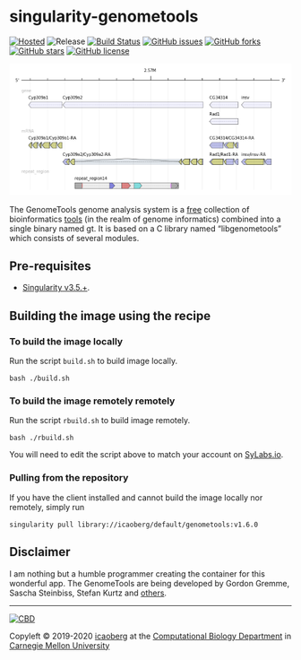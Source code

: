 # singularity-genometools
[![Hosted](https://img.shields.io/badge/hosted-sylabs.io-green.svg)](https://cloud.sylabs.io/library/icaoberg/default/genometools)
![Release](https://img.shields.io/badge/release-v1.6.0-green.svg)
[![Build Status](https://travis-ci.org/icaoberg/singularity-genometools.svg?branch=master)](https://travis-ci.org/icaoberg/singularity-genometools)
[![GitHub issues](https://img.shields.io/github/issues/icaoberg/singularity-genometools.svg)](https://github.com/icaoberg/singularity-genometools/issues)
[![GitHub forks](https://img.shields.io/github/forks/icaoberg/singularity-genometools.svg)](https://github.com/icaoberg/singularity-genometools/network)
[![GitHub stars](https://img.shields.io/github/stars/icaoberg/singularity-genometools.svg)](https://github.com/icaoberg/singularity-genometools/stargazers)
[![GitHub license](https://img.shields.io/badge/license-GPLv3-blue.svg)](https://www.gnu.org/licenses/quick-guide-gplv3.en.html)

![Annotation](images/annotation.png)

The GenomeTools genome analysis system is a [free](http://genometools.org/license.html) collection of bioinformatics [tools](http://genometools.org/tools.html) (in the realm of genome informatics) combined into a single binary named gt. It is based on a C library named “libgenometools” which consists of several modules.

## Pre-requisites

* [Singularity v3.5.+](https://sylabs.io/docs/).

## Building the image using the recipe

### To build the image locally
Run the script `build.sh` to build image locally.

```
bash ./build.sh
```

### To build the image remotely remotely
Run the script `rbuild.sh` to build image remotely.

```
bash ./rbuild.sh
```

You will need to edit the script above to match your account on [SyLabs.io](https://sylabs.io/).

### Pulling from the repository
If you have the client installed and cannot build the image locally nor remotely, simply run

```
singularity pull library://icaoberg/default/genometools:v1.6.0
```

## Disclaimer

I am nothing but a humble programmer creating the container for this wonderful app. The GenomeTools are being developed by Gordon Gremme, Sascha Steinbiss, Stefan Kurtz and [others](https://github.com/genometools/genometools/blob/master/CONTRIBUTORS).

---
[![CBD](http://www.cbd.cmu.edu/wp-content/uploads/2017/07/wordpress-default.png)](http://www.cbd.cmu.edu)

Copyleft © 2019-2020 [icaoberg](http://www.andrew.cmu.edu/~icaoberg) at the [Computational Biology Department](http://www.cbd.cmu.edu) in [Carnegie Mellon University](http://www.cmu.edu)
